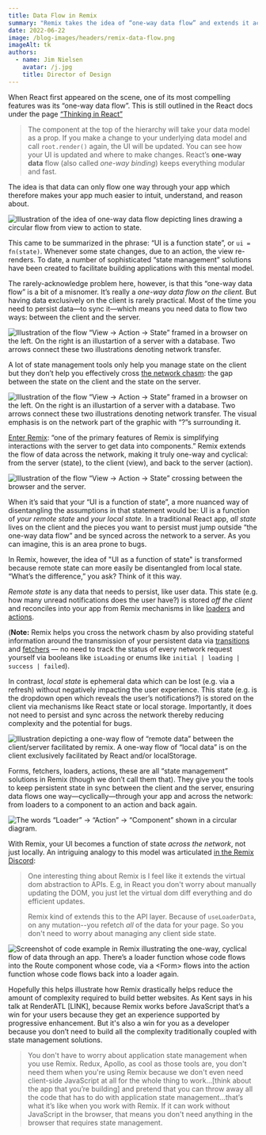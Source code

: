 ```yaml
---
title: Data Flow in Remix
summary: "Remix takes the idea of “one-way data flow” and extends it across the network, so your UI truly is a function of state: from the client to the server and back again."
date: 2022-06-22
image: /blog-images/headers/remix-data-flow.png
imageAlt: tk
authors:
  - name: Jim Nielsen
    avatar: /j.jpg
    title: Director of Design
---
```


When React first appeared on the scene, one of its most compelling features was its “one-way data flow”. This is still outlined in the React docs under the page [“Thinking in React”][react-docs]

> The component at the top of the hierarchy will take your data model as a prop. If you make a change to your underlying data model and call `root.render()` again, the UI will be updated. You can see how your UI is updated and where to make changes. React’s **one-way data** flow (also called _one-way binding_) keeps everything modular and fast.

The idea is that data can only flow one way through your app which therefore makes your app much easier to intuit, understand, and reason about.

![Illustration of the idea of one-way data flow depicting lines drawing a circular flow from view to action to state.][img-1]

This came to be summarized in the phrase: “UI is a function state”, or `ui = fn(state)`. Whenever some state changes, due to an action, the view re-renders. To date, a number of sophisticated “state management” solutions have been created to facilitate building applications with this mental model.

The rarely-acknowledge problem here, however, is that this “one-way data flow” is a bit of a misnomer. It’s really a _one-way data flow on the client._ But having data exclusively on the client is rarely practical. Most of the time you need to persist data—to sync it—which means you need data to flow two ways: between the client and the server.

![Illustration of the flow “View -> Action -> State” framed in a browser on the left. On the right is an illustartion of a server with a database. Two arrows connect these two illustrations denoting network transfer.][img-2]

A lot of state management tools only help you manage state on the client but they don’t help you effectively cross [the network chasm](https://kentcdodds.com/blog/remix-the-yang-to-react-s-yin): the gap between the state on the client and the state on the server.

![Illustration of the flow “View -> Action -> State” framed in a browser on the left. On the right is an illustartion of a server with a database. Two arrows connect these two illustrations denoting network transfer. The visual emphasis is on the network part of the graphic with “?”s surrounding it.][img-3]

[Enter Remix](https://remix.run/docs/en/v1/guides/data-loading): “one of the primary features of Remix is simplifying interactions with the server to get data into components.” Remix extends the flow of data across the network, making it truly one-way and cyclical: from the server (state), to the client (view), and back to the server (action).

![Illustration of the flow “View -> Action -> State” crossing between the browser and the server.][img-4]

When it’s said that your “UI is a function of state”, a more nuanced way of disentangling the assumptions in that statement would be: UI is a function of _your remote state_ and _your local state._ In a traditional React app, _all state_ lives on the client and the pieces you want to persist must jump outside “the one-way data flow” and be synced across the network to a server. As you can imagine, this is an area prone to bugs.

In Remix, however, the idea of "UI as a function of state" is transformed because remote state can more easily be disentangled from local state. “What’s the difference,” you ask? Think of it this way.

_Remote state_ is any data that needs to persist, like user data. This state (e.g. how many unread notifications does the user have?) is stored _off the client_ and reconciles into your app from Remix mechanisms in like [loaders](https://remix.run/docs/en/v1/guides/data-loading) and [actions](https://remix.run/docs/en/v1/guides/data-writes).

(**Note:** Remix helps you cross the network chasm by also providing stateful information around the transmission of your persistent data via [transitions](https://remix.run/docs/en/v1.5.1/api/remix#usetransition) and [fetchers](https://remix.run/docs/en/v1/api/remix#usefetcher) — no need to track the status of every network request yourself via booleans like `isLoading` or enums like `initial | loading | success | failed`).

In contrast, _local state_ is ephemeral data which can be lost (e.g. via a refresh) without negatively impacting the user experience. This state (e.g. is the dropdown open which reveals the user’s notifications?) is stored on the client via mechanisms like React state or local storage. Importantly, it does not need to persist and sync across the network thereby reducing complexity and the potential for bugs.

![Illustration depicting a one-way flow of “remote data” between the client/server facilitated by remix. A one-way flow of “local data” is on the client exclusively facilitated by React and/or localStorage.][img-5]

Forms, fetchers, loaders, actions, these are all “state management” solutions in Remix (though we don’t call them that). They give you the tools to keep persistent state in sync between the client and the server, ensuring data flows one way—cyclically—through your app and across the network: from loaders to a component to an action and back again.

![The words “Loader” -> “Action” -> “Component” shown in a circular diagram.][img-6]

With Remix, your UI becomes a function of state _across the network_, not just locally. An intriguing analogy to this model was articulated [in the Remix Discord](https://discord.com/channels/770287896669978684/770287896669978687/980184501726642186):

> One interesting thing about Remix is I feel like it extends the virtual dom abstraction to APIs. E.g, in React you don't worry about manually updating the DOM, you just let the virtual dom diff everything and do efficient updates.
>
> Remix kind of extends this to the API layer. Because of `useLoaderData`, on any mutation--you refetch _all_ of the data for your page. So you don't need to worry about managing any client side state.

![Screenshot of code example in Remix illustrating the one-way, cyclical flow of data through an app. There’s a `loader` function whose code flows into the `Route` component whose code, via a `<Form>` flows into the `action` function whose code flows back into a loader again.][img-7]

Hopefully this helps illustrate how Remix drastically helps reduce the amount of complexity required to build better websites. As Kent says in his talk at RenderATL [LINK], because Remix works before JavaScript that’s a win for your users because they get an experience supported by progressive enhancement. But it's also a win for you as a developer because you don’t need to build all the complexity traditionally coupled with state management solutions.

> You don't have to worry about application state management when you use Remix. Redux, Apollo, as cool as those tools are, you don't need them when you're using Remix because we don't even need client-side JavaScript at all for the whole thing to work…[think about the app that you’re building] and pretend that you can throw away all the code that has to do with application state management…that’s what it’s like when you work with Remix. If it can work without JavaScript in the browser, that means you don't need anything in the browser that requires state management.

[react-docs]: https://reactjs.org/docs/thinking-in-react.html
[img-1]: /blog-images/posts/remix-data-flow/view-action-state.png
[img-2]: /blog-images/posts/remix-data-flow/view-action-state-server-client.png
[img-3]: /blog-images/posts/remix-data-flow/view-action-state-network.png
[img-4]: /blog-images/posts/remix-data-flow/view-action-state-server-client-network.png
[img-5]: /blog-images/posts/remix-data-flow/view-action-state-local-vs-remote.png
[img-6]: /blog-images/posts/remix-data-flow/loader-action-component.png
[img-7]: /blog-images/posts/remix-data-flow/loader-action-component-code.png
